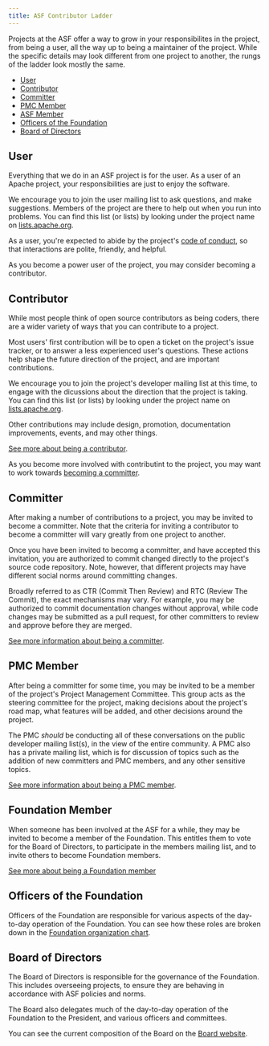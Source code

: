 ```yaml
---
title: ASF Contributor Ladder
---
```


Projects at the ASF offer a way to grow in your responsibilites in the
project, from being a user, all the way up to being a maintainer of the
project. While the specific details may look different from one project
to another, the rungs of the ladder look mostly the same.

* [User](#user)
* [Contributor](#contributor)
* [Committer](#committer)
* [PMC Member](#pmc-member)
* [ASF Member](#asf-member)
* [Officers of the Foundation](#officers-of-the-foundation)
* [Board of Directors](#board-of-directors)

## User

Everything that we do in an ASF project is for the user. As a user of an
Apache project, your responsibilities are just to enjoy the software.

We encourage you to join the user mailing list to ask questions, and
make suggestions. Members of the project are there to help out when you
run into problems. You can find this list (or lists) by looking under the
project name on [lists.apache.org](https://lists.apache.org).

As a user, you're expected to abide by the project's [code of
conduct](https://www.apache.org/foundation/policies/conduct), so that
interactions are polite, friendly, and helpful.

As you become a power user of the project, you may consider becoming a
contributor.

## Contributor

While most people think of open source contributors as being coders,
there are a wider variety of ways that you can contribute to a project.

Most users' first contribution will be to open a ticket on the project's
issue tracker, or to answer a less experienced user's questions. These
actions help shape the future direction of the project, and are
important contributions.

We encourage you to join the project's developer mailing list at this
time, to engage with the dicussions about the direction that the project
is taking. You can find this list (or lists) by looking under the
project name on [lists.apache.org](https://lists.apache.org).

Other contributions may include design, promotion, documentation
improvements, events, and may other things.

[See more about being a contributor](/contributors).

As you become more involved with contributint to the project, you may
want to work towards [becoming a
committer](/contribotirs/becomingacommitter).

## Committer

After making a number of contributions to a project, you may be invited
to become a committer. Note that the criteria for inviting a contributor
to become a committer will vary greatly from one project to another.

Once you have been invited to becomg a committer, and have accepted this
invitation, you are authorized to commit changed directly to the
project's source code repository. Note, however, that different projects
may have different social norms around committing changes.

Broadly referred to as CTR (Commit Then Review) and RTC (Review The
Commit), the exact mechanisms may vary. For example, you may be
authorized to commit documentation changes without approval, while code
changes may be submitted as a pull request, for other committers to
review and approve before they are merged.

[See more information about being a committer](/committers).

## PMC Member

After being a committer for some time, you may be invited to be a member
of the project's Project Management Committee. This group acts as the
steering committee for the project, making decisions about the project's
road map, what features will be added, and other decisions around the
project.

The PMC *should* be conducting all of these conversations on the public
developer mailing list(s), in the view of the entire community. A PMC
also has a private mailing list, which is for discussion of topics such
as the addition of new committers and PMC members, and any other
sensitive topics.

[See more information about being a PMC member](/pmc).

## Foundation Member

When someone has been involved at the ASF for a while, they may be
invited to become a member of the Foundation. This entitles them to vote
for the Board of Directors, to participate in the members mailing list,
and to invite others to become Foundation members.

[See more about being a Foundation member](/members)

## Officers of the Foundation

Officers of the Foundation are responsible for various aspects of the
day-to-day operation of the Foundation. You can see how these roles are
broken down in the [Foundation organization
chart](https://whimsy.apache.org/foundation/orgchart/board).

## Board of Directors

The Board of Directors is responsible for the governance of the
Foundation. This includes overseeing projects, to ensure they are
behaving in accordance with ASF policies and norms.

The Board also delegates much of the day-to-day operation of the
Foundation to the President, and various officers and committees.

You can see the current composition of the Board on the [Board
website](https://apache.org/foundation/board/).

